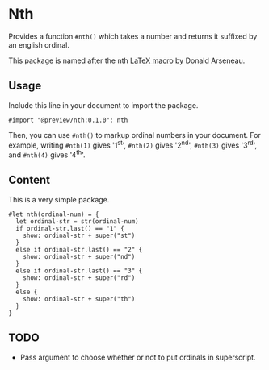# Nth

Provides a function `#nth()` which takes a number and returns it suffixed by an english ordinal.

This package is named after the nth [LaTeX macro](https://ctan.org/pkg/nth) by Donald Arseneau.

## Usage

Include this line in your document to import the package.

```typst
#import "@preview/nth:0.1.0": nth
```

Then, you can use `#nth()` to markup ordinal numbers in your document. For example, writing `#nth(1)` gives '1<sup>st</sup>', `#nth(2)` gives '2<sup>nd</sup>', `#nth(3)` gives '3<sup>rd</sup>', and `#nth(4)` gives '4<sup>th</sup>'.

## Content

This is a very simple package.

```typst
#let nth(ordinal-num) = {
  let ordinal-str = str(ordinal-num)
  if ordinal-str.last() == "1" {
    show: ordinal-str + super("st")
  }
  else if ordinal-str.last() == "2" {
    show: ordinal-str + super("nd")
  }
  else if ordinal-str.last() == "3" {
    show: ordinal-str + super("rd")
  }
  else {
    show: ordinal-str + super("th")
  }
}
```

## TODO

* Pass argument to choose whether or not to put ordinals in superscript.
